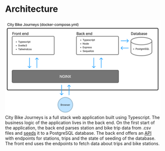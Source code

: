 # Architecture
![Architecture diagram of City Bike Journeys app](https://github.com/JuanitoSebastian/City-Bike-Journeys/blob/main/docs/images/architecture_diagram.png?raw=true)
City Bike Journeys is a full stack web application built using Typescript. The business logic of the application lives in the back end. On the first start of the application, the back end parses station and bike trip data from .csv files and [seeds](https://github.com/JuanitoSebastian/City-Bike-Journeys/blob/main/docs/seeding.md) it to a PostgreSQL database. The back end offers an [API](https://github.com/JuanitoSebastian/City-Bike-Journeys/blob/main/docs/api.md) with endpoints for stations, trips and the state of seeding of the database. The front end uses the endpoints to fetch data about trips and bike stations.